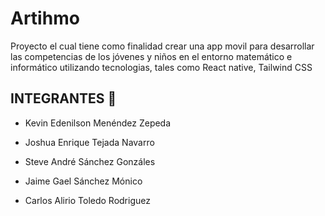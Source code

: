 # Artihmo
Proyecto el cual tiene como finalidad crear una app movil para desarrollar las competencias de los jóvenes y niños en el entorno matemático e informático utilizando tecnologias, tales como React native, Tailwind CSS

## INTEGRANTES 👤
- Kevin Edenilson Menéndez Zepeda
+ Joshua Enrique Tejada Navarro
* Steve André Sánchez Gonzáles 
- Jaime Gael Sánchez Mónico
+ Carlos Alirio Toledo Rodriguez
